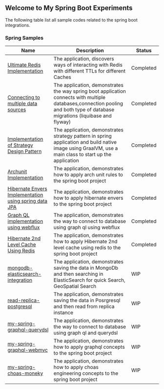 ## Welcome to My Spring Boot Experiments


The following table list all sample codes related to the spring boot integrations.

### Spring Samples


| Name                                                                                                                                                  | Description 		                                                                                                                                                                | Status 		 |
|-------------------------------------------------------------------------------------------------------------------------------------------------------|-------------------------------------------------------------------------------------------------------------------------------------------------------------------------------|-----------|
| [Ultimate Redis Implementation ](https://github.com/rajadilipkolli/my-spring-boot-experiments/tree/main/boot-ultimate-redis#ultimate-redis-boot)      | The application, discovers ways of interacting with Redis with different TTLs for different Caches                                                                            | Completed |
| [Connecting to multiple data sources](https://github.com/rajadilipkolli/my-spring-boot-experiments/tree/main/multipledatasources)                     | The application, demonstrates the way spring boot application connects with multiple databases,connection pooling and both type of database migrations (liquibase and flyway) | Completed |
| [Implementation of Strategy Design Pattern](https://github.com/rajadilipkolli/my-spring-boot-experiments/tree/main/strategy-plugin)                   | The application, demonstrates strategy pattern in spring application and build native image using GraalVM, use a main class to start up the application                       | Completed |
| [Archunit Implementation](https://github.com/rajadilipkolli/my-spring-boot-experiments/tree/main/archunit-api)                                        | The application, demonstrates how to apply arch unit rules to the spring boot project                                                                                         | Completed |
| [Hibernate Envers Implementation using spring data JPA](https://github.com/rajadilipkolli/my-spring-boot-experiments/tree/main/my-spring-data-envers) | The application, demonstrates how to apply hibernate envers to the spring boot project                                                                                        | Completed |
| [Graph QL implementation using webflux](https://github.com/rajadilipkolli/my-spring-boot-experiments/tree/main/my-spring-graphql-webflux)             | The application, demonstrates the way to connect to database using graph ql using webflux                                                                                     | Completed |
| [Hibernate 2nd Level Cache Using Redis](https://github.com/rajadilipkolli/my-spring-boot-experiments/tree/main/my-spring-hibernate2ndlevelcache)      | The application, demonstrates how to apply Hibernate 2nd level cache using redis to the spring boot project                                                                   | Completed |
| [mongodb-elasticsearch-integration](https://github.com/rajadilipkolli/my-spring-boot-experiments/tree/main/mongodb-elasticsearch-integration)         | The application, demonstrates saving the data in MongoDb and then searching in ElasticSearch for quick Search, GeoSpatial Search                                              | WIP       |
| [read-replica-postgresql](https://github.com/rajadilipkolli/my-spring-boot-experiments/tree/main/read-replica-postgresql)                             | The application, demonstrates saving the data in Posrgresql and then read from replica instance                                                                               | WIP       |
| [my-spring-graphql-querydsl](https://github.com/rajadilipkolli/my-spring-boot-experiments/tree/main/my-spring-graphql-querydsl)                       | The application, demonstrates the way to connect to database using graph ql and querydsl                                                                                      | WIP       |
| [my-spring-graphql-webmvc](https://github.com/rajadilipkolli/my-spring-boot-experiments/tree/main/my-spring-graphql-webmvc)                           | The application, demonstrates how to apply graphql concepts to the spring boot project                                                                                        | WIP       |
| [my-spring-choas-moneky](https://github.com/rajadilipkolli/my-spring-boot-experiments/tree/main/my-spring-choas-monkey)                               | The application, demonstrates how to apply choas engineering concepts to the spring boot project                                                                              | WIP       |

